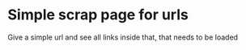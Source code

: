 # Simple scrap page for urls

Give a simple url and see all links inside that, that needs to be loaded
